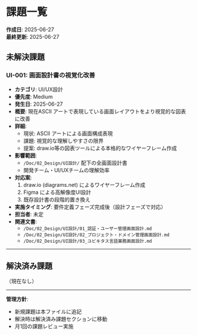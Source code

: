 # 課題一覧

**作成日**: 2025-06-27  
**最終更新**: 2025-06-27  

## 未解決課題

### UI-001: 画面設計書の視覚化改善
- **カテゴリ**: UI/UX設計
- **優先度**: Medium
- **発生日**: 2025-06-27
- **概要**: 現在ASCII アートで表現している画面レイアウトをより視覚的な図表に改善
- **詳細**: 
  - 現状: ASCII アートによる画面構成表現
  - 課題: 視覚的な理解しやすさの限界
  - 提案: draw.io等の図表ツールによる本格的なワイヤーフレーム作成
- **影響範囲**: 
  - `/Doc/02_Design/UI設計/` 配下の全画面設計書
  - 開発チーム・UI/UXチームの理解効率
- **対応案**:
  1. draw.io (diagrams.net) によるワイヤーフレーム作成
  2. Figma による高解像度UI設計
  3. 既存設計書の段階的置き換え
- **実施タイミング**: 要件定義フェーズ完成後（設計フェーズで対応）
- **担当者**: 未定
- **関連文書**: 
  - `/Doc/02_Design/UI設計/01_認証・ユーザー管理画面設計.md`
  - `/Doc/02_Design/UI設計/02_プロジェクト・ドメイン管理画面設計.md`
  - `/Doc/02_Design/UI設計/03_ユビキタス言語業務画面設計.md`

---

## 解決済み課題
（現在なし）

---

**管理方針**:
- 新規課題は本ファイルに追記
- 解決時は解決済み課題セクションに移動
- 月1回の課題レビュー実施